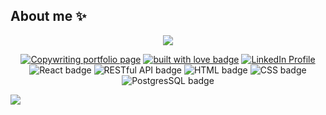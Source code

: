 ## About me ✨
<p align="center">
  <a href="https://courcollabs.com/"><img src="https://readme-typing-svg.demolab.com/?lines=Hi %F0%9F%91%8B I'm+Courey!+Nice+to+meet+you&font=Dancing+Script&size=40&center=true&width=550&height=70"/></a>
</p>

<p align="center">
  <a href="https://courcollabs.com/"><img alt="Copywriting portfolio page" src="https://img.shields.io/badge/my%20corporate-portfolio-61DAFB?style=flat" /></a>
  <a href="https://github.com/courjimen" target="_blank" rel="noopener noreferrer"><img src="https://img.shields.io/badge/built_with-love-red" alt="built with love badge" /></a>
  <a href="https://linkedin.com/in/coureyjimenez" target="_blank" rel="noopener noreferrer"><img src="https://img.shields.io/badge/connect_on-LinkedIn-yellow" alt="LinkedIn Profile" /></a>
<br/>
<a><img src="https://img.shields.io/badge/proficient-React-green" alt="React badge" /></a>
<a><img src="https://img.shields.io/badge/proficient-RESTful_API-blueviolet" alt="RESTful API badge" /></a>
<a><img src="http://img.shields.io/badge/advanced-HTML-pink" alt="HTML badge"/></a>
<a><img src="https://img.shields.io/badge/advanced-CSS-orange.svg?style=flat" alt="CSS badge" /></a>
<a><img src="https://img.shields.io/badge/proficient-PostgreSQL-blue" alt="PostgresSQL badge"/></a> 
</p>

<picture align="center">
<source
  srcset="https://github-readme-stats.vercel.app/api?username=courjimen&show_icons=true&title_color=B67233&bg_color=000000&text_color=ffffff&icon_color=FFD700&hide_border=true&langs_count=8"
  media="(prefers-color-scheme: dark)"
/>
<source
  srcset="https://github-readme-stats.vercel.app/api?username=courjimen&show_icons=true&bg_color=ffd6e6&text_color=B67233&title_color=B67233&icon_color=89CEEB&hide_border=true"
  media="(prefers-color-scheme: light), (prefers-color-scheme: no-preference)"
/>
<img src="https://github-readme-stats.vercel.app/api?username=courjimen&show_icons=true" />
</picture>
<!--
**courjimen/courjimen** is a ✨ _special_ ✨ repository because its `README.md` (this file) appears on your GitHub profile.

Here are some ideas to get you started:

- 🔭 I’m currently working on ...
- 🌱 I’m currently learning ...
- 👯 I’m looking to collaborate on ...
- 🤔 I’m looking for help with ...
- 💬 Ask me about ...
- 📫 How to reach me: ...
- 😄 Pronouns: ...
- ⚡ Fun fact: ...
-->
